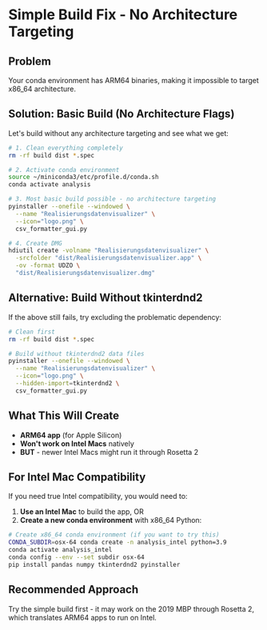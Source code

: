 # Simple Build Fix - No Architecture Targeting

## Problem
Your conda environment has ARM64 binaries, making it impossible to target x86_64 architecture.

## Solution: Basic Build (No Architecture Flags)
Let's build without any architecture targeting and see what we get:

```bash
# 1. Clean everything completely
rm -rf build dist *.spec

# 2. Activate conda environment  
source ~/miniconda3/etc/profile.d/conda.sh
conda activate analysis

# 3. Most basic build possible - no architecture targeting
pyinstaller --onefile --windowed \
  --name "Realisierungsdatenvisualizer" \
  --icon="logo.png" \
  csv_formatter_gui.py

# 4. Create DMG
hdiutil create -volname "Realisierungsdatenvisualizer" \
  -srcfolder "dist/Realisierungsdatenvisualizer.app" \
  -ov -format UDZO \
  "dist/Realisierungsdatenvisualizer.dmg"
```

## Alternative: Build Without tkinterdnd2
If the above still fails, try excluding the problematic dependency:

```bash
# Clean first
rm -rf build dist *.spec

# Build without tkinterdnd2 data files
pyinstaller --onefile --windowed \
  --name "Realisierungsdatenvisualizer" \
  --icon="logo.png" \
  --hidden-import=tkinterdnd2 \
  csv_formatter_gui.py
```

## What This Will Create
- **ARM64 app** (for Apple Silicon)
- **Won't work on Intel Macs** natively
- **BUT** - newer Intel Macs might run it through Rosetta 2

## For Intel Mac Compatibility
If you need true Intel compatibility, you would need to:

1. **Use an Intel Mac** to build the app, OR
2. **Create a new conda environment** with x86_64 Python:

```bash
# Create x86_64 conda environment (if you want to try this)
CONDA_SUBDIR=osx-64 conda create -n analysis_intel python=3.9
conda activate analysis_intel
conda config --env --set subdir osx-64
pip install pandas numpy tkinterdnd2 pyinstaller
```

## Recommended Approach
Try the simple build first - it may work on the 2019 MBP through Rosetta 2, which translates ARM64 apps to run on Intel.